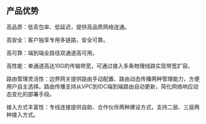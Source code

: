 ## 产品优势

高品质：低丢包率、低延迟，提供高品质网络连通。

高安全：客户独享专用多链路，安全可靠。

高可靠：端到端全路径双通道高可用。

高性能：单通道高达10G的传输带宽，可通过接入多条物理线路实现带宽扩容。

路由管理灵活性：边界网关提供路由手动配置、路由动态传播两种管理能力，方便用户自主选择。路由传播支持从VPC到IDC端到端路由自动更新，简化网络响应动态变化的部署手段。

接入方式丰富性：专线连接提供自助、合作伙伴两种建设方式，支持二层、三层两种接入方式。
